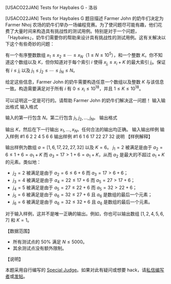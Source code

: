 



[USACO22JAN] Tests for Haybales G - 洛谷














[USACO22JAN] Tests for Haybales G
题目描述
Farmer John 的奶牛们决定为 Farmer Nhoj 农场的奶牛们举办一场编程竞赛。为了使问题尽可能有趣，他们花费了大量时间来构造具有挑战性的测试用例。特别是对于一个问题，「Haybales」，奶牛们需要你的帮助来设计具有挑战性的测试用例。这有关解决以下这个有些奇妙的问题：

有一个有序整数数组 $x_1 \leq x_2 \leq \dotsb \leq x_N$（$1 \leq N \leq 10^5$），和一个整数 $K$。你不知道这个数组以及 $K$，但你知道对于每个索引 $i$ 使得 $x_{j_i} \leq x_i + K$ 的最大索引 $j_i$。保证有 $i\le j_i$ 以及 $j_1\le j_2\le \cdots \le j_N\le N$。

给定这些信息，Farmer John 的奶牛需要构造任意一个数组以及整数 $K$ 与该信息一致。构造需要满足对于所有 $i$ 有 $0 \leq x_i \leq 10^{18}$，并且 $1 \leq K \leq 10^{18}$。

可以证明这一定是可行的。请帮助 Farmer John 的奶牛们解决这一问题！
输入输出格式
输入格式

输入的第一行包含 $N$。第二行包含 $j_1,j_2,\ldots,j_N$。
输出格式

输出 $K$，然后在下一行输出 $x_1,\ldots,x_N$。任何合法的输出均正确。
输入输出样例
输入样例 #1
6
2 2 4 5 6 6
输出样例 #1
6
1
6
17
22
27
32
说明
【样例解释】

输出样例为数组 $a=[1,6,17,22,27,32]$ 以及 $K=6$。 $j_1=2$ 被满足是由于 $a_2=6 \le 1+6=a_1+K$ 而 $a_3=17>1+6=a_1+K$，从而 $a_2$ 是最大的不超过 $a_1+K$ 的元素。类似地：

- $j_2=2$ 被满足是由于 $a_2=6 \le 6+6$ 而 $a_3=17>6+6$；
- $j_3=4$ 被满足是由于 $a_4=22 \le 17+6$ 而 $a_5=27>17+6$；
- $j_4=5$ 被满足是由于 $a_5=27 \le 22+6$ 而 $a_5=32>22+6$；
- $j_5=6$ 被满足是由于 $a_6=32 \le 27+6$ 且 $a_6$ 是数组的最后一个元素；
- $j_6=6$ 被满足是由于 $a_6=32 \le 32+6$ 且 $a_6$ 是数组的最后一个元素。

对于输入样例，这并不是唯一正确的输出。例如，你也可以输出数组 $[1,2,4,5,6,7]$ 和 $K=1$。

【数据范围】

- 所有测试点的 $50\%$ 满足 $N \le 5000$。
- 其余测试点没有额外限制。

【说明】

本题采用自行编写的 [Special Judge](https://www.luogu.com.cn/paste/kzgvkesl)。如果对此有疑问或想要 hack，请[私信编写者](https://www.luogu.com.cn/chat?uid=137367)或[发帖](https://www.luogu.com.cn/discuss/lists?forumname=P8098)。






